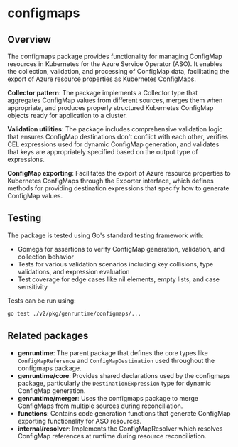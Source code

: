 # configmaps

## Overview

The configmaps package provides functionality for managing ConfigMap resources in Kubernetes for the Azure Service Operator (ASO). It enables the collection, validation, and processing of ConfigMap data, facilitating the export of Azure resource properties as Kubernetes ConfigMaps.

**Collector pattern**: The package implements a Collector type that aggregates ConfigMap values from different sources, merges them when appropriate, and produces properly structured Kubernetes ConfigMap objects ready for application to a cluster.

**Validation utilities**: The package includes comprehensive validation logic that ensures ConfigMap destinations don't conflict with each other, verifies CEL expressions used for dynamic ConfigMap generation, and validates that keys are appropriately specified based on the output type of expressions.

**ConfigMap exporting**: Facilitates the export of Azure resource properties to Kubernetes ConfigMaps through the Exporter interface, which defines methods for providing destination expressions that specify how to generate ConfigMap values.

## Testing

The package is tested using Go's standard testing framework with:

* Gomega for assertions to verify ConfigMap generation, validation, and collection behavior
* Tests for various validation scenarios including key collisions, type validations, and expression evaluation
* Test coverage for edge cases like nil elements, empty lists, and case sensitivity

Tests can be run using:

```bash
go test ./v2/pkg/genruntime/configmaps/...
```

## Related packages

* **genruntime**: The parent package that defines the core types like `ConfigMapReference` and `ConfigMapDestination` used throughout the configmaps package.
* **genruntime/core**: Provides shared declarations used by the configmaps package, particularly the `DestinationExpression` type for dynamic ConfigMap generation.
* **genruntime/merger**: Uses the configmaps package to merge ConfigMaps from multiple sources during reconciliation.
* **functions**: Contains code generation functions that generate ConfigMap exporting functionality for ASO resources.
* **internal/resolver**: Implements the ConfigMapResolver which resolves ConfigMap references at runtime during resource reconciliation.
